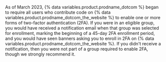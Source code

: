 As of March 2023, {% data variables.product.prodname_dotcom %} began to require all users who contribute code on {% data variables.product.prodname_dotcom_the_website %} to enable one or more forms of two-factor authentication (2FA). If you were in an eligible group, you would have received a notification email when that group was selected for enrollment, marking the beginning of a 45-day 2FA enrollment period, and you would have seen banners asking you to enroll in 2FA on {% data variables.product.prodname_dotcom_the_website %}. If you didn't receive a notification, then you were not part of a group required to enable 2FA, though we strongly recommend it.

